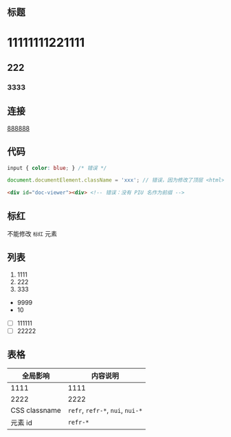 ## 标题
# 11111111221111
## 222
### 3333

## 连接
[888888](url)


## 代码
```css
input { color: blue; } /* 错误 */
```

```js
document.documentElement.className = 'xxx'; // 错误，因为修改了顶层 <html> 标签的 class 属性
```

```html
<div id="doc-viewer"><div> <!-- 错误：没有 PIU 名作为前缀 -->
```

## 标红
不能修改 `标红` 元素


## 列表
1. 1111
2. 222
3. 333

- 9999
- 10

- [ ] 111111
- [ ] 22222

## 表格
|全局影响|内容说明|
|---------|-------|
|1111|1111|
|2222|2222|
|CSS classname|`refr`, `refr-*`, `nui`, `nui-*`|
|元素 id|`refr-*`|
